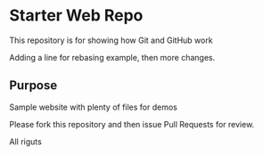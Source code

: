 # Starter Web Repo

This repository is for showing how Git and GitHub work

Adding a line for rebasing example, then more changes.

## Purpose

Sample website with plenty of files for demos

Please fork this repository and then issue Pull Requests for review.

All riguts
